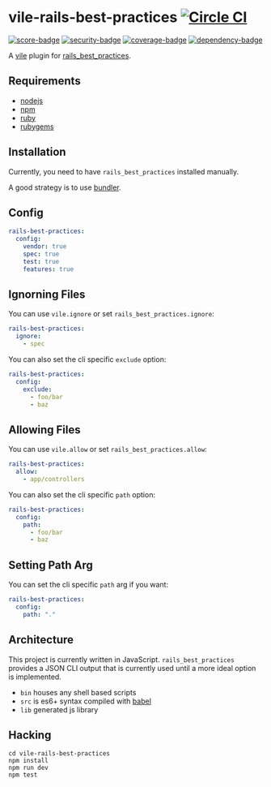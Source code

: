 # vile-rails-best-practices [![Circle CI](https://circleci.com/gh/forthright/vile-rails-best-practices.svg?style=svg&circle-token=fd1583c63da595c1c2dc380fe0118229c2f521ba)](https://circleci.com/gh/forthright/vile-rails-best-practices)

[![score-badge](https://vile.io/~/brentlintner/vile-rails-best-practices/badges/score?token=uFywUmzZfbg6UboLzn6R)](https://vile.io/~/brentlintner/vile-rails-best-practices) [![security-badge](https://vile.io/~/brentlintner/vile-rails-best-practices/badges/security?token=uFywUmzZfbg6UboLzn6R)](https://vile.io/~/brentlintner/vile-rails-best-practices) [![coverage-badge](https://vile.io/~/brentlintner/vile-rails-best-practices/badges/coverage?token=uFywUmzZfbg6UboLzn6R)](https://vile.io/~/brentlintner/vile-rails-best-practices) [![dependency-badge](https://vile.io/~/brentlintner/vile-rails-best-practices/badges/dependency?token=uFywUmzZfbg6UboLzn6R)](https://vile.io/~/brentlintner/vile-rails-best-practices)

A [vile](https://vile.io) plugin for [rails_best_practices](http://rails-bestpractices.com).

## Requirements

- [nodejs](http://nodejs.org)
- [npm](http://npmjs.org)
- [ruby](http://ruby-lang.org)
- [rubygems](http://rubygems.org)

## Installation

Currently, you need to have `rails_best_practices` installed manually.

A good strategy is to use [bundler](http://bundler.io).

## Config


```yaml
rails-best-practices:
  config:
    vendor: true
    spec: true
    test: true
    features: true
```

## Ignorning Files

You can use `vile.ignore` or set `rails_best_practices.ignore`:

```yaml
rails-best-practices:
  ignore:
    - spec
```

You can also set the cli specific `exclude` option:

```yaml
rails-best-practices:
  config:
    exclude:
      - foo/bar
      - baz
```

## Allowing Files

You can use `vile.allow` or set `rails_best_practices.allow`:

```yaml
rails-best-practices:
  allow:
    - app/controllers
```

You can also set the cli specific `path` option:

```yaml
rails-best-practices:
  config:
    path:
      - foo/bar
      - baz
```

## Setting Path Arg

You can set the cli specific `path` arg if you want:
```yaml
rails-best-practices:
  config:
    path: "."
```

## Architecture

This project is currently written in JavaScript. `rails_best_practices` provides
a JSON CLI output that is currently used until a more ideal option is implemented.

- `bin` houses any shell based scripts
- `src` is es6+ syntax compiled with [babel](https://babeljs.io)
- `lib` generated js library

## Hacking

    cd vile-rails-best-practices
    npm install
    npm run dev
    npm test
